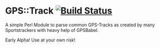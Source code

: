GPS::Track [![Build Status](https://travis-ci.org/ghandmann/gps-track.svg?branch=master)](https://travis-ci.org/ghandmann/gps-track)
==========

A simple Perl Module to parse common GPS-Tracks as created by many Sportstrackers with heavy help of GPSBabel.

Early Alpha! Use at your own risk!
